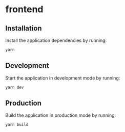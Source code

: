 # frontend

## Installation

Install the application dependencies by running:

```sh
yarn
```

## Development

Start the application in development mode by running:

```sh
yarn dev
```

## Production

Build the application in production mode by running:

```sh
yarn build
```

